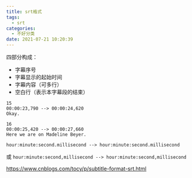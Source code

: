 ```yaml
---
title: srt格式
tags:
  - srt
categories:
  - 不好分类
date: 2021-07-21 10:20:39
---
```


四部分构成：

- 字幕序号
- 字幕显示的起始时间
- 字幕内容（可多行）
- 空白行（表示本字幕段的结束）



```
15
00:00:23,790 --> 00:00:24,620
Okay.

16
00:00:25,420 --> 00:00:27,660
Here we are on Madeline Beyer.

```

`hour:minute:second.millisecond --> hour:minute:second.millisecond`

 或
`hour:minute:second,millisecond --> hour:minute:second,millisecond`





https://www.cnblogs.com/tocy/p/subtitle-format-srt.html